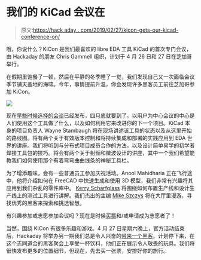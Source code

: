 # 我们的 KiCad 会议在

> 原文:[https://hack aday . com/2019/02/27/kicon-gets-our-kicad-conference-on/](https://hackaday.com/2019/02/27/kicon-gets-our-kicad-conference-on/)

哦，你说什么？KiCon 是我们最喜欢的 libre EDA 工具 KiCad 的首次专门会议，由 Hackaday 的朋友 Chris Gammell 组织，计划于 4 月 26 日和 27 日在芝加哥举行。

在假期里饱餐了一顿，然后在平静的冬季睡了一觉，我们发现自己又一次面临会议季节铺天盖地的海啸。今年，事情提前升温，你会发现许多黑客员工前往芝加哥参加 KiCon。

![](../Images/f3a5edb23b7c0435938e2cf65ba26297.png)

现在[早些时候选择的会谈](https://kicad-kicon.com/talks/)已经发布，四月底就要到了。以用户为中心会议的中心是人们使用这个工具做了什么，以及如何利用它来改进你的下一个项目。KiCad 本身的项目负责人 Wayne Stambaugh 将在现场讲述该工具的状态以及从这里开始的路线图。将有两个关于有效版本控制和将持续集成和部署的实践应用到 EDA 世界的讲座。我们将听到与分布式项目成员合作的方法，以及设计简单易学的初学者焊接工具包的技巧。将会有两个关于射频和微波设计的讲座，其中一个我们希望能教我们如何使用那个有着弯弯曲曲线条的神秘工具栏。

为了增添趣味，会有一些普通员工参加庆祝活动。Anool Mahidharia 正在飞行途中，他将介绍如何在 FreeCAD 中快速生成和使用 3D 模型，我们非常有兴趣将其应用到我们杂乱的零件库中。 [Kerry Scharfglass](https://hackaday.com/author/kerryscharfglass/) 将围绕如何布置生产线和设计生产线上的测试工具进行讲解。我们杰出的主编 [Mike Szczys](https://hackaday.com/author/mikehackaday/) 将在大厅里漫游，寻找优秀的黑客来探索和挑选智慧。

有兴趣参加或志愿参加会议吗？现在是时候[买票](https://www.eventbrite.com/e/kicon-2019-tickets-55951056115)和/或申请成为志愿者了！

当然，围绕 KiCon 有很多乐趣和游戏。4 月 27 日星期六晚上，官方活动结束后，Hackaday 将举办另一期我们总是令人兴奋的[带来一个黑客](https://hackaday.com/tag/bring-a-hack/)。计划停下来，在这个志同道合的黑客聚会上享受一杯饮料，他们正在展示令人敬畏的玩具。我们将很快发布更多的位置细节，但现在，先去买一张票，安排好你的旅行。